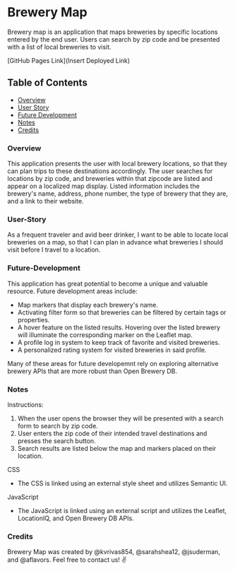 # Brewery Map

Brewery map is an application that maps breweries by specific locations entered by the end user. Users can search by zip code and be presented with a list of local breweries to visit.

[GitHub Pages Link](Insert Deployed Link)

## Table of Contents
- [Overview](#Overview)
- [User Story](#User-Story)
- [Future Development](#Future-Development)
- [Notes](#Notes)
- [Credits](#Credits)

### Overview
This application presents the user with local brewery locations, so that they can plan trips to these destinations accordingly.
The user searches for locations by zip code, and breweries within that zipcode are listed and appear on a localized map display. Listed information includes the brewery's name, address, phone number, the type of brewery that they are, and a link to their website.

### User-Story
As a frequent traveler and avid beer drinker, 
I want to be able to locate local breweries on a map, 
so that I can plan in advance what breweries I should visit before I travel to a location.

### Future-Development
This application has great potential to become a unique and valuable resource. Future development areas include:

- Map markers that display each brewery's name.
- Activating filter form so that breweries can be filtered by certain tags or properties.
- A hover feature on the listed results. Hovering over the listed brewery will illuminate the corresponding marker on the Leaflet map.
- A profile log in system to keep track of favorite and visited breweries.
- A personalized rating system for visited breweries in said profile.

Many of these areas for future developemnt rely on exploring alternative brewery APIs that are more robust than Open Brewery DB.

### Notes

Instructions:
1. When the user opens the browser they will be presented with a search form to search by zip code.
2. User enters the zip code of their intended travel destinations and presses the search button.
3. Search results are listed below the map and markers placed on their location.

CSS
- The CSS is linked using an external style sheet and utilizes Semantic UI.

JavaScript
- The JavaScript is linked using an external script and utilizes the Leaflet, LocationIQ, and Open Brewery DB APIs.

### Credits
Brewery Map was created by @kvrivas854, @sarahshea12, @jsuderman, and @aflavors. Feel free to contact us! :v: